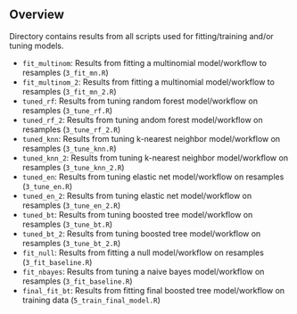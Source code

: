 ## Overview

Directory contains results from all scripts used for fitting/training and/or tuning models. 

- `fit_multinom`: Results from fitting a multinomial model/workflow to resamples (`3_fit_mn.R`)
- `fit_multinom_2`: Results from fitting a multinomial model/workflow to resamples (`3_fit_mn_2.R`)
- `tuned_rf`: Results from tuning random forest model/workflow on resamples (`3_tune_rf.R`)
- `tuned_rf_2`: Results from tuning andom forest model/workflow on resamples (`3_tune_rf_2.R`)
- `tuned_knn`: Results from tuning k-nearest neighbor model/workflow on resamples (`3_tune_knn.R`)
- `tuned_knn_2`: Results from tuning k-nearest neighbor model/workflow on resamples (`3_tune_knn_2.R`)
- `tuned_en`: Results from tuning elastic net model/workflow on resamples (`3_tune_en.R`)
- `tuned_en_2`: Results from tuning elastic net model/workflow on resamples (`3_tune_en_2.R`)
- `tuned_bt`: Results from tuning boosted tree model/workflow on resamples (`3_tune_bt.R`)
- `tuned_bt_2`: Results from tuning boosted tree model/workflow on resamples (`3_tune_bt_2.R`)
- `fit_null`: Results from fitting a null model/workflow on resamples (`3_fit_baseline.R`)
- `fit_nbayes`: Results from tuning a naive bayes model/workflow on resamples (`3_fit_baseline.R`)
- `final_fit_bt`: Results from fitting final boosted tree model/workflow on training data (`5_train_final_model.R`)